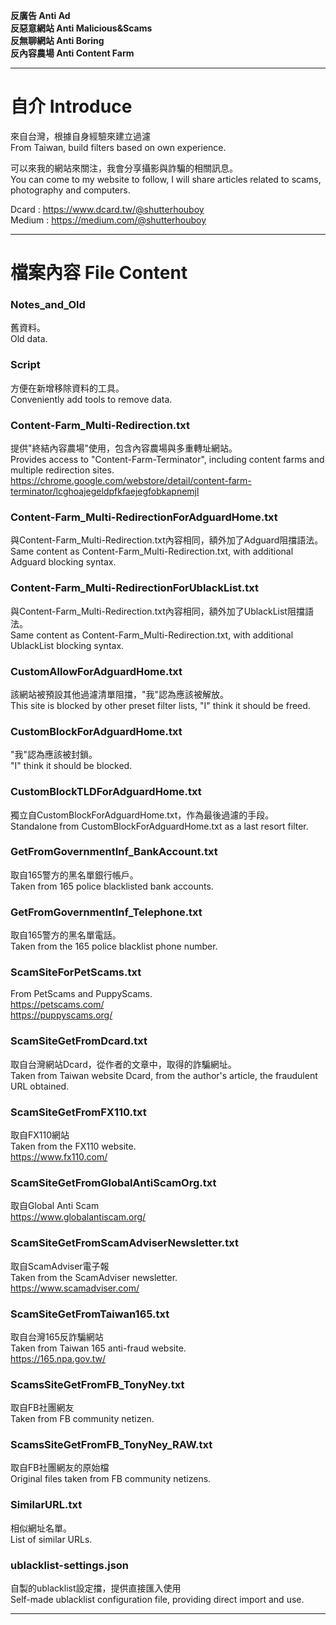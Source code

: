 **反廣告 Anti Ad<br/>
反惡意網站 Anti Malicious&Scams<br/>
反無聊網站 Anti Boring<br/>
反內容農場 Anti Content Farm<br/>**
***
# 自介 Introduce
來自台灣，根據自身經驗來建立過濾<br/>
From Taiwan, build filters based on own experience.<br/>

可以來我的網站來關注，我會分享攝影與詐騙的相關訊息。<br/>
You can come to my website to follow, I will share articles related to scams, photography and computers.<br/>

Dcard : https://www.dcard.tw/@shutterhouboy<br/>
Medium : https://medium.com/@shutterhouboy<br/>

***
# 檔案內容 File Content

### Notes_and_Old
舊資料。<br/>
Old data.<br/>

### Script
方便在新增移除資料的工具。<br/>
Conveniently add tools to remove data.<br/>

### Content-Farm_Multi-Redirection.txt
提供"終結內容農場"使用，包含內容農場與多重轉址網站。<br/>
Provides access to "Content-Farm-Terminator", including content farms and multiple redirection sites.<br/>
https://chrome.google.com/webstore/detail/content-farm-terminator/lcghoajegeldpfkfaejegfobkapnemjl<br/>

### Content-Farm_Multi-RedirectionForAdguardHome.txt
與Content-Farm_Multi-Redirection.txt內容相同，額外加了Adguard阻擋語法。<br/>
Same content as Content-Farm_Multi-Redirection.txt, with additional Adguard blocking syntax.<br/>

### Content-Farm_Multi-RedirectionForUblackList.txt
與Content-Farm_Multi-Redirection.txt內容相同，額外加了UblackList阻擋語法。<br/>
Same content as Content-Farm_Multi-Redirection.txt, with additional UblackList blocking syntax.<br/>

### CustomAllowForAdguardHome.txt
該網站被預設其他過濾清單阻擋，"我"認為應該被解放。<br/>
This site is blocked by other preset filter lists, "I" think it should be freed.<br/>

### CustomBlockForAdguardHome.txt
"我"認為應該被封鎖。<br/>
"I" think it should be blocked.<br/>

### CustomBlockTLDForAdguardHome.txt
獨立自CustomBlockForAdguardHome.txt，作為最後過濾的手段。<br/>
Standalone from CustomBlockForAdguardHome.txt as a last resort filter.<br/>

### GetFromGovernmentInf_BankAccount.txt
取自165警方的黑名單銀行帳戶。<br/>
Taken from 165 police blacklisted bank accounts.<br/>

### GetFromGovernmentInf_Telephone.txt
取自165警方的黑名單電話。<br/>
Taken from the 165 police blacklist phone number.<br/>

### ScamSiteForPetScams.txt
From PetScams and PuppyScams.<br/>
https://petscams.com/<br/>
https://puppyscams.org/<br/>

### ScamSiteGetFromDcard.txt
取自台灣網站Dcard，從作者的文章中，取得的詐騙網址。<br/>
Taken from Taiwan website Dcard, from the author's article, the fraudulent URL obtained.<br/>

### ScamSiteGetFromFX110.txt
取自FX110網站<br/>
Taken from the FX110 website.<br/>
https://www.fx110.com/<br/>

### ScamSiteGetFromGlobalAntiScamOrg.txt
取自Global Anti Scam<br/>
https://www.globalantiscam.org/<br/>

### ScamSiteGetFromScamAdviserNewsletter.txt
取自ScamAdviser電子報<br/>
Taken from the ScamAdviser newsletter.<br/>
https://www.scamadviser.com/<br/>

### ScamSiteGetFromTaiwan165.txt
取自台灣165反詐騙網站<br/>
Taken from Taiwan 165 anti-fraud website.<br/>
https://165.npa.gov.tw/<br/>

### ScamsSiteGetFromFB_TonyNey.txt
取自FB社團網友<br/>
Taken from FB community netizen.<br/>

### ScamsSiteGetFromFB_TonyNey_RAW.txt
取自FB社團網友的原始檔<br/>
Original files taken from FB community netizens.<br/>

### SimilarURL.txt
相似網址名單。<br/>
List of similar URLs.<br/>

### ublacklist-settings.json
自製的ublacklist設定擋，提供直接匯入使用<br/>
Self-made ublacklist configuration file, providing direct import and use.<br/>

***
